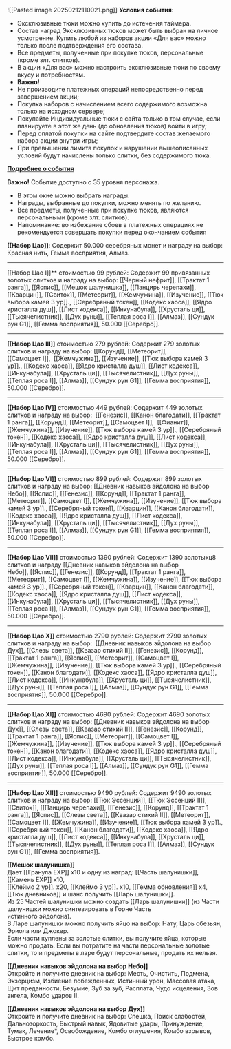 ![[Pasted image 20250212110021.png]]
**Условия события:**  

- Эксклюзивные тюки можно купить до истечения таймера.
- Состав наград Эксклюзивных тюков может быть выбран на личное усмотрение. Купить любой из наборов акции «Для вас» можно только после подтверждения его состава.
- Все предметы, полученные при покупке тюков, персональные (кроме злт. слитков).
- В акции «Для вас» можно настроить эксклюзивные тюки по своему вкусу и потребностям.
- **Важно!**
- Не производите платежных операций непосредственно перед завершением акции; 
- Покупка наборов с начислением всего содержимого возможна только на исходном сервере; 
- Покупайте Индивидуальные тюки с сайта только в том случае, если планируете в этот же день (до обновления тюков) войти в игру; 
- Перед оплатой покупки на сайте подтвердите состав желаемого набора акции внутри игры; 
- При превышении лимита покупок и нарушении вышеописанных условий будут начислены только слитки, без содержимого тюка.

  
[**Подробнее о события**](https://infiplay.com/forum/thread/view?id=23193)  
  
**Важно!** Событие доступно с 35 уровня персонажа.

- В этом окне можно выбрать награды.
- Награды, выбранные до покупки, можно менять по желанию.
- Все предметы, полученные при покупке тюков, являются персональными (кроме злт. слитков).
- Напоминание: во избежание сбоев в платежных операциях не рекомендуется совершать покупки перед окончанием события

  
  
**[[Набор Цао]]**: Содержит 50.000 серебряных монет и награду на выбор: Красная нить, Гемма восприятия, Алмаз.  
____________________________________________________________________________________________  
[[Набор Цао I]]** стоимостью 99 рублей: Содержит 99 привязанных золотых слитков и награду на выбор: [[Черный нефрит]], [[Трактат 1 ранга]], [[Яспис]], [[Мешок шалунишка]], [[Панцирь черепахи]], [[Кварцин]], [[Свиток]], [[Метеорит]], [[Жемчужина]], [[Изучение]], [[Тюк выбора камей 3 ур]]., [[Серебряный токен]], [[Кодекс хаоса]], [[Ядро кристалла душ]], [[Лист кодекса]], [[Инкунабула]], [[Хрусталь ци]], [[Тысячелистник]], [[Дух руны]], [[Теплая роса I]], [[Алмаз]], [[Сундук рун G1]], [[Гемма восприятия]], 50.000 [[Серебро]].  
____________________________________________________________________________________________  
**[[Набор Цао III]]** стоимостью 279 рублей: Содержит 279 золотых слитков и награду на выбор: [[Корунд]], [[Метеорит]], [[Самоцвет I]],  [[Жемчужина]], [[Изучение]], [[Тюк выбора камей 3 ур]]., [[Кодекс хаоса]], [[Ядро кристалла душ]], [[Лист кодекса]], [[Инкунабула]], [[Хрусталь ци]], [[Тысячелистник]], [[Дух руны]], [[Теплая роса I]], [[Алмаз]], [[Сундук рун G1]], [[Гемма восприятия]], 50.000 [[Серебро]].  
____________________________________________________________________________________________  
**[[Набор Цао IV]]** стоимостью 449 рублей: Содержит 449 золотых слитков и награду на выбор:  [[Генезис]], [[Канон благодати]], [[Трактат 1 ранга]], [[Корунд]], [[Метеорит]], [[Самоцвет I]],  [[Фианит]],  [[Жемчужина]], [[Изучение]], [[Тюк выбора камей 3 ур]]., [[Серебряный токен]], [[Кодекс хаоса]], [[Ядро кристалла душ]], [[Лист кодекса]], [[Инкунабула]], [[Хрусталь ци]], [[Тысячелистник]], [[Дух руны]], [[Теплая роса I]], [[Алмаз]], [[Сундук рун G1]], [[Гемма восприятия]], 50.000 [[Серебро]].  
____________________________________________________________________________________________  
**[[Набор Цао VI]]** стоимостью 899 рублей: Содержит 899 золотых слитков и награду на выбор: [[Дневник навыков эйдолона на выбор Небо]], [[Яспис]], [[Генезис]], [[Корунд]], [[Трактат 1 ранга]],  [[Метеорит]], [[Самоцвет I]], [[Жемчужина]], [[Изучение]], [[Тюк выбора камей 3 ур]]., [[Серебряный токен]], [[Кварцин]], [[Канон благодати]], [[Кодекс хаоса]], [[Ядро кристалла душ]], [[Лист кодекса]], [[Инкунабула]], [[Хрусталь ци]], [[Тысячелистник]], [[Дух руны]], [[Теплая роса I]], [[Алмаз]], [[Сундук рун G1]], [[Гемма восприятия]], 50.000 [[Серебро]].  
____________________________________________________________________________________________  
**[[Набор Цао VII]]** стоимостью 1390 рублей: Содержит 1390 золотыхц8 слитков и награду [[Дневник навыков эйдолона на выбор Небо]], [[Яспис]], [[Генезис]], [[Корунд]], [[Трактат 1 ранга]], [[Метеорит]], [[Самоцвет I]], [[Жемчужина]], [[Изучение]], [[Тюк выбора камей 3 ур]]., [[Серебряный токен]], [[Кварцин]], [[Канон благодати]], [[Кодекс хаоса]], [[Ядро кристалла душ]], [[Лист кодекса]], [[Инкунабула]], [[Хрусталь ци]], [[Тысячелистник]], [[Дух руны]], [[Теплая роса I]], [[Алмаз]], [[Сундук рун G1]], [[Гемма восприятия]], 50.000 [[Серебро]].  
____________________________________________________________________________________________  
**[[Набор Цао X]]** стоимостью 2790 рублей: Содержит 2790 золотых слитков и награду на выбор:  [[Дневник навыков эйдолона на выбор Дух]], [[Слезы света]], [[Квазар стихий II]], [[Генезис]], [[Корунд]], [[Трактат 1 ранга]], [[Яспис]], [[Метеорит]], [[Самоцвет I]], [[Жемчужина]], [[Изучение]], [[Тюк выбора камей 3 ур]]., [[Серебряный токен]], [[Канон благодати]], [[Кодекс хаоса]], [[Ядро кристалла душ]], [[Лист кодекса]], [[Инкунабула]], [[Хрусталь ци]], [[Тысячелистник]], [[Дух руны]], [[Теплая роса I]], [[Алмаз]], [[Сундук рун G1]], [[Гемма восприятия]], 50.000 [[Серебро]].  
____________________________________________________________________________________________  
**[[Набор Цао XI]]** стоимостью 4690 рублей: Содержит 4690 золотых слитков и награду на выбор: [[Дневник навыков эйдолона на выбор Дух]], [[Слезы света]], [[Квазар стихий II]], [[Генезис]], [[Корунд]], [[Трактат 1 ранга]], [[Яспис]], [[Метеорит]], [[Самоцвет I]], [[Жемчужина]], [[Изучение]], [[Тюк выбора камей 3 ур]]., [[Серебряный токен]], [[Канон благодати]], [[Кодекс хаоса]], [[Ядро кристалла душ]], [[Лист кодекса]], [[Инкунабула]], [[Хрусталь ци]], [[Тысячелистник]], [[Дух руны]], [[Теплая роса I]], [[Алмаз]], [[Сундук рун G1]], [[Гемма восприятия]], 50.000 [[Серебро]].  
____________________________________________________________________________________________  
**[[Набор Цао XII]]** стоимостью 9490 рублей: Содержит 9490 золотых слитков и награду на выбор: [[Тюк Эссенций]], [[Тюк Эссенций II]], [[Свиток]], [[Панцирь черепахи]], [[Генезис]], [[Корунд]], [[Трактат 1 ранга]], [[Яспис]], [[Слезы света]], [[Квазар стихий II]], [[Метеорит]], [[Самоцвет I]], [[Жемчужина]], [[Изучение]], [[Тюк выбора камей 3 ур]]., [[Серебряный токен]], [[Канон благодати]], [[Кодекс хаоса]], [[Ядро кристалла душ]], [[Лист кодекса]], [[Инкунабула]], [[Хрусталь ци]], [[Тысячелистник]], [[Дух руны]], [[Теплая роса I]], [[Алмаз]], [[Сундук рун G1]], [[Гемма восприятия]].  
  
  
**[[Мешок шалунишка]]**  
Дает [[Гранула EXP]] x10 и одну из наград: [[Часть шалунишки]], [[Камень EXP]] x10,  
[[Клеймо 2 ур]]. x20, [[Клеймо 3 ур]]. x10, [[Гемма обновления]] х4, [[Тюк дневников]] и шанс получить [[Ларь шалунишки]].  
Из 25 Частей шалунишки можно создать [[Ларь шалунишки]] (из Части шалунишки можно синтезировать в Горне Часть  
истинного эйдолона).  
В Ларе шалунишки можно получить яйцо на выбор: Нату, Царь обезьян, Эриола или Джокер.  
Если части куплены за золотые слитки, вы получите яйца, которые можно продать. Если вы потратите на части персональные золотые слитки, то и предметы в ларе будут персональные, продать их нельзя.  
  
**[[Дневник навыков эйдолона на выбор Небо]]**  
Откройте и получите дневник на выбор: Месть, Очистить, Подмена, Экзорцизм, Избиение побежденных, Истинный урон, Массовая атака, Щит преданности, Безумие, Зуб за зуб, Расплата, Чудо исцеления, Зов ангела, Комбо ударов II.  
  
**[[Дневник навыков эйдолона на выбор Дух]]**  
Откройте и получите дневник на выбор: Спешка, Поиск слабостей, Дальнозоркость, Быстрый навык, Ядовитые удары, Принуждение, Тумак, Лечение*, Освобождение, Комбо оглушения, Комбо взрывов, Быстрое комбо.